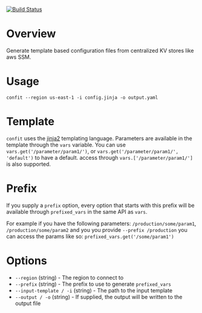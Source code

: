 [![Build Status](https://travis-ci.org/yogevyuval/confit.svg?branch=master)](https://travis-ci.org/yogevyuval/confit)

# Overview
Generate template based configuration files from centralized KV stores like aws SSM.

# Usage
```
confit --region us-east-1 -i config.jinja -o output.yaml
```

# Template
`confit` uses the [jinja2](http://jinja.pocoo.org/docs/2.10/) templating language. Parameters are available in the template through
the `vars` variable. You can use `vars.get('/parameter/param1/')`, or `vars.get('/parameter/param1/', 'default')` to have a default.
access through `vars.['/parameter/param1/']` is also supported. 


# Prefix
If you supply a `prefix` option, every option that starts with this prefix will be available through `prefixed_vars` in the same API as `vars`.

For example
if you have the following parameters: `/production/some/param1`, `/production/some/param2` and you you provide `--prefix /production` you can access the params like so:
`prefixed_vars.get('/some/param1')`

# Options
* `--region` (string) - The region to connect to
* `--prefix` (string) - The prefix to use to generate `prefixed_vars`
* `--input-template / -i` (string) - The path to the input template
* `--output / -o` (string) - If supplied, the output will be written to the output file


